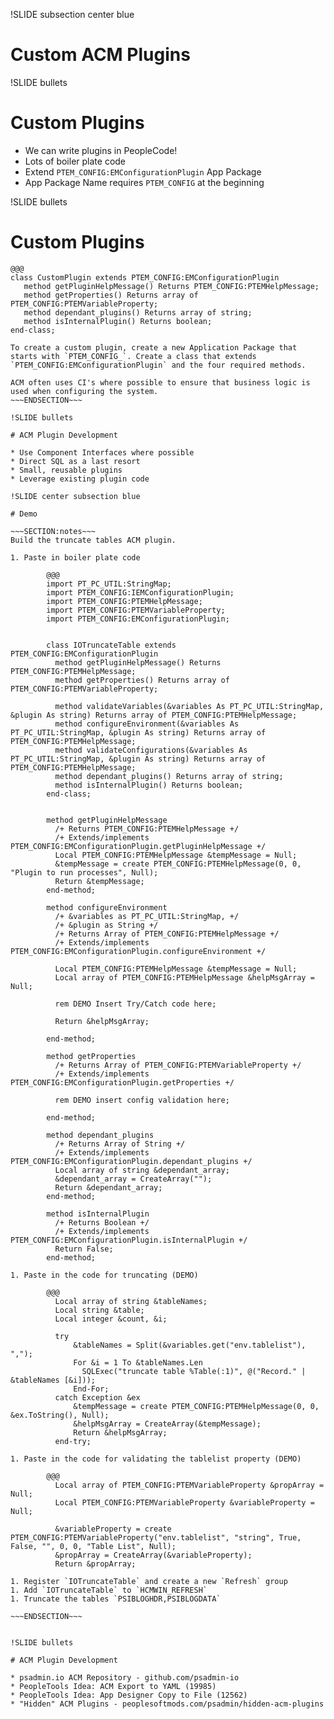 !SLIDE subsection center blue

# Custom ACM Plugins

!SLIDE bullets

# Custom Plugins

* We can write plugins in PeopleCode! 
* Lots of boiler plate code
* Extend `PTEM_CONFIG:EMConfigurationPlugin` App Package
* App Package Name requires `PTEM_CONFIG` at the beginning

!SLIDE bullets

# Custom Plugins

    @@@
    class CustomPlugin extends PTEM_CONFIG:EMConfigurationPlugin
       method getPluginHelpMessage() Returns PTEM_CONFIG:PTEMHelpMessage;
       method getProperties() Returns array of PTEM_CONFIG:PTEMVariableProperty;
       method dependant_plugins() Returns array of string;
       method isInternalPlugin() Returns boolean;
    end-class;

~~~SECTION:notes~~~
To create a custom plugin, create a new Application Package that starts with `PTEM_CONFIG_`. Create a class that extends `PTEM_CONFIG:EMConfigurationPlugin` and the four required methods.

ACM often uses CI's where possible to ensure that business logic is used when configuring the system.
~~~ENDSECTION~~~

!SLIDE bullets

# ACM Plugin Development

* Use Component Interfaces where possible
* Direct SQL as a last resort
* Small, reusable plugins
* Leverage existing plugin code

!SLIDE center subsection blue

# Demo

~~~SECTION:notes~~~
Build the truncate tables ACM plugin.

1. Paste in boiler plate code

        @@@
        import PT_PC_UTIL:StringMap;
        import PTEM_CONFIG:IEMConfigurationPlugin;
        import PTEM_CONFIG:PTEMHelpMessage;
        import PTEM_CONFIG:PTEMVariableProperty;
        import PTEM_CONFIG:EMConfigurationPlugin;


        class IOTruncateTable extends PTEM_CONFIG:EMConfigurationPlugin
          method getPluginHelpMessage() Returns PTEM_CONFIG:PTEMHelpMessage;
          method getProperties() Returns array of PTEM_CONFIG:PTEMVariableProperty;
          
          method validateVariables(&variables As PT_PC_UTIL:StringMap, &plugin As string) Returns array of PTEM_CONFIG:PTEMHelpMessage;
          method configureEnvironment(&variables As PT_PC_UTIL:StringMap, &plugin As string) Returns array of PTEM_CONFIG:PTEMHelpMessage;
          method validateConfigurations(&variables As PT_PC_UTIL:StringMap, &plugin As string) Returns array of PTEM_CONFIG:PTEMHelpMessage;
          method dependant_plugins() Returns array of string;
          method isInternalPlugin() Returns boolean;
        end-class;


        method getPluginHelpMessage
          /+ Returns PTEM_CONFIG:PTEMHelpMessage +/
          /+ Extends/implements PTEM_CONFIG:EMConfigurationPlugin.getPluginHelpMessage +/
          Local PTEM_CONFIG:PTEMHelpMessage &tempMessage = Null;
          &tempMessage = create PTEM_CONFIG:PTEMHelpMessage(0, 0, "Plugin to run processes", Null);
          Return &tempMessage;
        end-method;

        method configureEnvironment
          /+ &variables as PT_PC_UTIL:StringMap, +/
          /+ &plugin as String +/
          /+ Returns Array of PTEM_CONFIG:PTEMHelpMessage +/
          /+ Extends/implements PTEM_CONFIG:EMConfigurationPlugin.configureEnvironment +/
          
          Local PTEM_CONFIG:PTEMHelpMessage &tempMessage = Null;
          Local array of PTEM_CONFIG:PTEMHelpMessage &helpMsgArray = Null;
          
          rem DEMO Insert Try/Catch code here;
          
          Return &helpMsgArray;
          
        end-method;

        method getProperties
          /+ Returns Array of PTEM_CONFIG:PTEMVariableProperty +/
          /+ Extends/implements PTEM_CONFIG:EMConfigurationPlugin.getProperties +/
          
          rem DEMO insert config validation here;
          
        end-method;

        method dependant_plugins
          /+ Returns Array of String +/
          /+ Extends/implements PTEM_CONFIG:EMConfigurationPlugin.dependant_plugins +/
          Local array of string &dependant_array;
          &dependant_array = CreateArray("");
          Return &dependant_array;
        end-method;

        method isInternalPlugin
          /+ Returns Boolean +/
          /+ Extends/implements PTEM_CONFIG:EMConfigurationPlugin.isInternalPlugin +/
          Return False;
        end-method;

1. Paste in the code for truncating (DEMO)

        @@@
          Local array of string &tableNames;
          Local string &table;
          Local integer &count, &i;

          try
              &tableNames = Split(&variables.get("env.tablelist"), ",");
              For &i = 1 To &tableNames.Len
                SQLExec("truncate table %Table(:1)", @("Record." | &tableNames [&i]));
              End-For;
          catch Exception &ex
              &tempMessage = create PTEM_CONFIG:PTEMHelpMessage(0, 0, &ex.ToString(), Null);
              &helpMsgArray = CreateArray(&tempMessage);
              Return &helpMsgArray;
          end-try;

1. Paste in the code for validating the tablelist property (DEMO)

        @@@
          Local array of PTEM_CONFIG:PTEMVariableProperty &propArray = Null;
          Local PTEM_CONFIG:PTEMVariableProperty &variableProperty = Null;
          
          &variableProperty = create PTEM_CONFIG:PTEMVariableProperty("env.tablelist", "string", True, False, "", 0, 0, "Table List", Null);
          &propArray = CreateArray(&variableProperty);
          Return &propArray;

1. Register `IOTruncateTable` and create a new `Refresh` group
1. Add `IOTruncateTable` to `HCMWIN_REFRESH`
1. Truncate the tables `PSIBLOGHDR,PSIBLOGDATA`

~~~ENDSECTION~~~


!SLIDE bullets

# ACM Plugin Development

* psadmin.io ACM Repository - github.com/psadmin-io
* PeopleTools Idea: ACM Export to YAML (19985)
* PeopleTools Idea: App Designer Copy to File (12562)
* "Hidden" ACM Plugins - peoplesoftmods.com/psadmin/hidden-acm-plugins